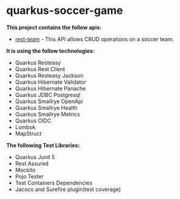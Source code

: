 # quarkus-soccer-game

**This project contains the follow apis:**

- [rest-team](https://github.com/bantunes82/quarkus-soccer-game/tree/main/rest-team) - This API allows CRUD operations on a soccer team.

**It is using the follow technologies:**
- Quarkus Resteasy
- Quarkus Rest Client
- Quarkus Resteasy Jackson
- Quarkus Hibernate Validator
- Quarkus Hibernate Panache
- Quarkus JDBC Postgresql
- Quarkus Smallrye OpenApi
- Quarkus Smallrye Health
- Quarkus Smallrye Metrics
- Quarkus OIDC
- Lombok
- MapStruct


**The following Test Libraries:**
- Quarkus Junit 5
- Rest Assured
- Mockito
- Pojo Tester
- Test Containers Dependencies
- Jacoco and Surefire plugin(test coverage)


